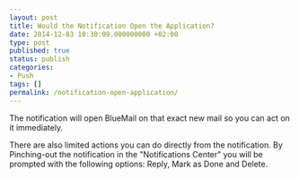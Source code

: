```yaml
---
layout: post
title: Would the Notification Open the Application?
date: 2014-12-03 10:30:09.000000000 +02:00
type: post
published: true
status: publish
categories:
- Push
tags: []
permalink: /notification-open-application/
---
```


The notification will open BlueMail on that exact new mail so you can act on it immediately.

There are also limited actions you can do directly from the notification. By Pinching-out the notification in the "Notifications Center" you will be prompted with the following options: Reply, Mark as Done and Delete.